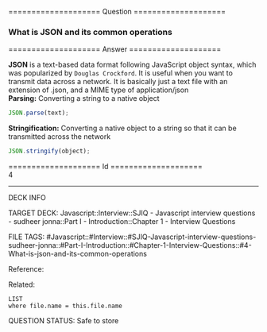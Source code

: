 ==================== Question ====================  

### What is JSON and its common operations  

==================== Answer ====================  

**JSON** is a text-based data format following JavaScript object syntax, which
was popularized by `Douglas Crockford`. It is useful when you want to transmit
data across a network. It is basically just a text file with an extension of
.json, and a MIME type of application/json  
**Parsing:** Converting a string to a native object

```javascript
JSON.parse(text);
```

**Stringification:** Converting a native object to a string so that it can be
transmitted across the network

```javascript
JSON.stringify(object);
```

==================== Id ====================  
4

---

DECK INFO

TARGET DECK: Javascript::Interview::SJIQ - Javascript interview questions - sudheer jonna::Part I - Introduction::Chapter 1 - Interview Questions

FILE TAGS: #Javascript::#Interview::#SJIQ-Javascript-interview-questions-sudheer-jonna::#Part-I-Introduction::#Chapter-1-Interview-Questions::#4-What-is-json-and-its-common-operations

Reference:

Related:

```dataview
LIST
where file.name = this.file.name
```

QUESTION STATUS: Safe to store
